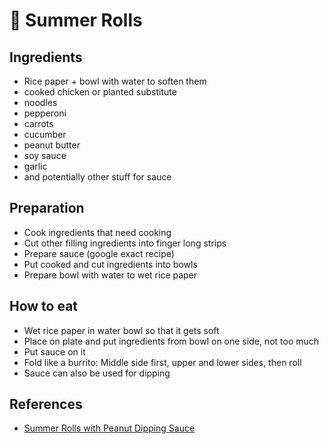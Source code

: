# 🌯 Summer Rolls

## Ingredients

* Rice paper + bowl with water to soften them
* cooked chicken or planted substitute
* noodles
* pepperoni
* carrots
* cucumber
* peanut butter
* soy sauce
* garlic
* and potentially other stuff for sauce

## Preparation

* Cook ingredients that need cooking
* Cut other filling ingredients into finger long strips
* Prepare sauce (google exact recipe)
* Put cooked and cut ingredients into bowls
* Prepare bowl with water to wet rice paper

## How to eat

* Wet rice paper in water bowl so that it gets soft
* Place on plate and put ingredients from bowl on one side, not too much
* Put sauce on it
* Fold like a burrito: Middle side first, upper and lower sides, then roll
* Sauce can also be used for dipping

## References

* [Summer Rolls with Peanut Dipping Sauce](https://www.delish.com/cooking/recipe-ideas/a30779925/summer-rolls-recipes/)



